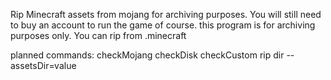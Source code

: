 Rip Minecraft assets from mojang for archiving purposes. You will still need to buy an account to run the game of course. this program is for archiving purposes only. You can rip from .minecraft

planned commands:
checkMojang
checkDisk 
checkCustom
rip dir --assetsDir=value
